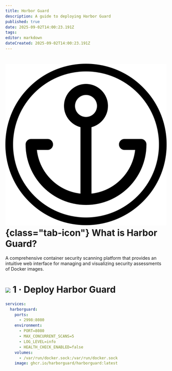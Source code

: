 ```yaml
---
title: Horbor Guard
description: A guide to deploying Harbor Guard
published: true
date: 2025-09-02T14:00:23.191Z
tags: 
editor: markdown
dateCreated: 2025-09-02T14:00:23.191Z
---
```


# ![](/harbor-guard.png){class="tab-icon"} What is Harbor Guard?

A comprehensive container security scanning platform that provides an intuitive web interface for managing and visualizing security assessments of Docker images.

# <img src="/docker.png" class="tab-icon"> 1 · Deploy Harbor Guard

```yaml
services:
  harborguard:
    ports:
      - 2998:8080
    environment:
      - PORT=8080
      - MAX_CONCURRENT_SCANS=5
      - LOG_LEVEL=info
      - HEALTH_CHECK_ENABLED=false
    volumes:
      - /var/run/docker.sock:/var/run/docker.sock
    image: ghcr.io/harborguard/harborguard:latest
```

